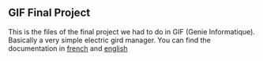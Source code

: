 ## GIF Final Project

This is the files of the final project we had to do in GIF (Genie Informatique). Basically a very simple electric gird manager.
You can find the documentation in [french](https://github.com/Bolo-RE/Projet_C/tree/dev-linux/docFR.md) and [english](https://github.com/Bolo-RE/Projet_C/tree/dev-linux/docEN.md)

